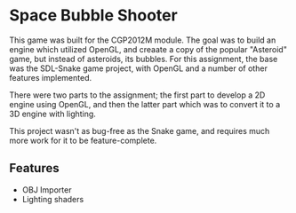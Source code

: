 # Space Bubble Shooter
This game was built for the CGP2012M module. The goal was to build an engine which utilized OpenGL, and creaate a copy of the popular "Asteroid" game, but instead of asteroids, its bubbles. For this assignment, the base was the SDL-Snake game project, with OpenGL and a number of other features implemented. 

There were two parts to the assignment; the first part to develop a 2D engine using OpenGL, and then the latter part which was to convert it to a 3D engine with lighting.

This project wasn't as bug-free as the Snake game, and requires much more work for it to be feature-complete.

## Features
- OBJ Importer
- Lighting shaders
